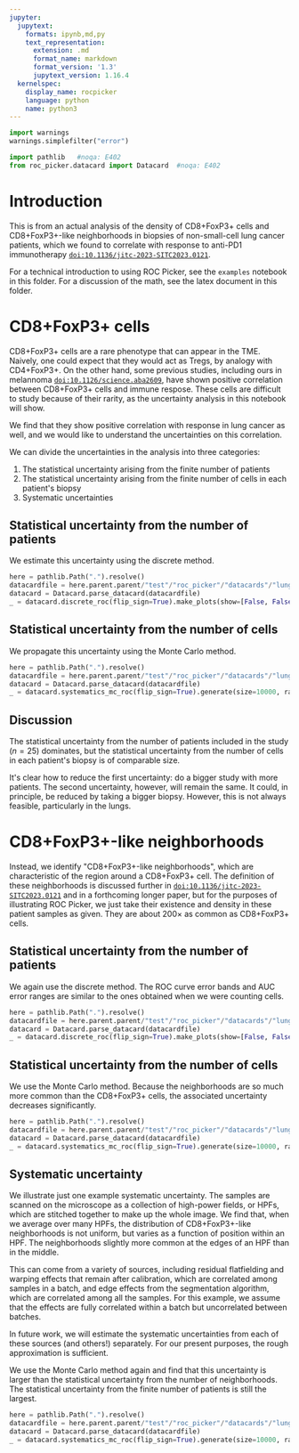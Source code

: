 ```yaml
---
jupyter:
  jupytext:
    formats: ipynb,md,py
    text_representation:
      extension: .md
      format_name: markdown
      format_version: '1.3'
      jupytext_version: 1.16.4
  kernelspec:
    display_name: rocpicker
    language: python
    name: python3
---
```


```python
import warnings
warnings.simplefilter("error")
```

```python
import pathlib   #noqa: E402
from roc_picker.datacard import Datacard  #noqa: E402
```

# Introduction


This is from an actual analysis of the density of CD8+FoxP3+ cells and CD8+FoxP3+-like neighborhoods in biopsies of non-small-cell lung cancer patients, which we found to correlate with response to anti-PD1 immunotherapy [`doi:10.1136/jitc-2023-SITC2023.0121`](https://doi.org/10.1136/jitc-2023-SITC2023.0121).

For a technical introduction to using ROC Picker, see the `examples` notebook in this folder.  For a discussion of the math, see the latex document in this folder.


# CD8+FoxP3+ cells

CD8+FoxP3+ cells are a rare phenotype that can appear in the TME.  Naively, one could expect that they would act as Tregs, by analogy with CD4+FoxP3+.  On the other hand, some previous studies, including ours in melannoma [`doi:10.1126/science.aba2609`](https://doi.org/10.1126/science.aba2609), have shown positive correlation between CD8+FoxP3+ cells and immune respose.  These cells are difficult to study because of their rarity, as the uncertainty analysis in this notebook will show.

We find that they show positive correlation with response in lung cancer as well, and we would like to understand the uncertainties on this correlation.


We can divide the uncertainties in the analysis into three categories:
1. The statistical uncertainty arising from the finite number of patients
2. The statistical uncertainty arising from the finite number of cells in each patient's biopsy
3. Systematic uncertainties


## Statistical uncertainty from the number of patients

We estimate this uncertainty using the discrete method.

```python
here = pathlib.Path(".").resolve()
datacardfile = here.parent.parent/"test"/"roc_picker"/"datacards"/"lung"/"datacard_cells_binomial.txt"
datacard = Datacard.parse_datacard(datacardfile)
_ = datacard.discrete_roc(flip_sign=True).make_plots(show=[False, False, True])
```

## Statistical uncertainty from the number of cells

We propagate this uncertainty using the Monte Carlo method.

```python
here = pathlib.Path(".").resolve()
datacardfile = here.parent.parent/"test"/"roc_picker"/"datacards"/"lung"/"datacard_cells_poisson.txt"
datacard = Datacard.parse_datacard(datacardfile)
_ = datacard.systematics_mc_roc(flip_sign=True).generate(size=10000, random_state=123456).plot(show=True)
```

## Discussion

The statistical uncertainty from the number of patients included in the study ($n=25$) dominates, but the statistical uncertainty from the number of cells in each patient's biopsy is of comparable size.

It's clear how to reduce the first uncertainty: do a bigger study with more patients.  The second uncertainty, however, will remain the same.  It could, in principle, be reduced by taking a bigger biopsy.  However, this is not always feasible, particularly in the lungs.


# CD8+FoxP3+-like neighborhoods

Instead, we identify "CD8+FoxP3+-like neighborhoods", which are characteristic of the region around a CD8+FoxP3+ cell.  The definition of these neighborhoods is discussed further in [`doi:10.1136/jitc-2023-SITC2023.0121`](https://doi.org/10.1136/jitc-2023-SITC2023.0121) and in a forthcoming longer paper, but for the purposes of illustrating ROC Picker, we just take their existence and density in these patient samples as given.  They are about $200\times$ as common as CD8+FoxP3+ cells.


## Statistical uncertainty from the number of patients

We again use the discrete method.  The ROC curve error bands and AUC error ranges are similar to the ones obtained when we were counting cells.

```python
here = pathlib.Path(".").resolve()
datacardfile = here.parent.parent/"test"/"roc_picker"/"datacards"/"lung"/"datacard_neighborhoods_binomial.txt"
datacard = Datacard.parse_datacard(datacardfile)
_ = datacard.discrete_roc(flip_sign=True).make_plots(show=[False, False, True])
```

## Statistical uncertainty from the number of cells

We use the Monte Carlo method.  Because the neighborhoods are so much more common than the CD8+FoxP3+ cells, the associated uncertainty decreases significantly.

```python
here = pathlib.Path(".").resolve()
datacardfile = here.parent.parent/"test"/"roc_picker"/"datacards"/"lung"/"datacard_neighborhoods_poisson.txt"
datacard = Datacard.parse_datacard(datacardfile)
_ = datacard.systematics_mc_roc(flip_sign=True).generate(size=10000, random_state=123456).plot(show=True)
```

## Systematic uncertainty

We illustrate just one example systematic uncertainty.  The samples are scanned on the microscope as a collection of high-power fields, or HPFs, which are stitched together to make up the whole image.  We find that, when we average over many HPFs, the distribution of CD8+FoxP3+-like neighborhoods is not uniform, but varies as a function of position within an HPF.  The neighborhoods slightly more common at the edges of an HPF than in the middle.

This can come from a variety of sources, including residual flatfielding and warping effects that remain after calibration, which are correlated among samples in a batch, and edge effects from the segmentation algorithm, which are correlated among all the samples.  For this example, we assume that the effects are fully correlated within a batch but uncorrelated between batches.

In future work, we will estimate the systematic uncertainties from each of these sources (and others!) separately.  For our present purposes, the rough approximation is sufficient.

We use the Monte Carlo method again and find that this uncertainty is larger than the statistical uncertainty from the number of neighborhoods.  The statistical uncertainty from the finite number of patients is still the largest.

```python
here = pathlib.Path(".").resolve()
datacardfile = here.parent.parent/"test"/"roc_picker"/"datacards"/"lung"/"datacard_neighborhoods_systematics.txt"
datacard = Datacard.parse_datacard(datacardfile)
_ = datacard.systematics_mc_roc(flip_sign=True).generate(size=10000, random_state=123456).plot(show=True)
```
